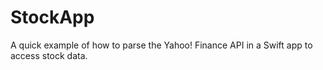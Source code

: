 # StockApp
A quick example of how to parse the Yahoo! Finance API in a Swift app to access stock data.
